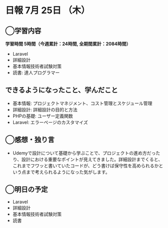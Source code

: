 # 日報  7月 25日 （木）

## ◯学習内容

**学習時間  5時間（今週累計：24時間, 全期間累計：2084時間）**

- Laravel
- 詳細設計
- 基本情報技術者試験対策
- 読書: 達人プログラマー

## できるようになったこと、学んだこと

- 基本情報: プロジェクトマネジメント、コスト管理とスケジュール管理
- 詳細設計: 詳細設計の目的と方法
- PHPの基礎: ユーザー定義関数
- Laravel: エラーページのカスタマイズ

## ◯感想・独り言

- Udemyで設計について基礎から学ぶことで、プロジェクトの進め方だったり、設計における重要なポイントが見えてきました。詳細設計までくると、これまでフワッと書いていたコードが、どう書けば保守性を高められるかという点まで考えられるようになった気がします。

## ◯明日の予定

- Laravel
- 詳細設計
- 基本情報技術者試験対策
- 読書
